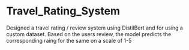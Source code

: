 # Travel_Rating_System
Designed a travel rating / review system using DistilBert and for using a custom dataset. Based on the users review, the model predicts the corresponding raing for the same on a scale of 1-5
